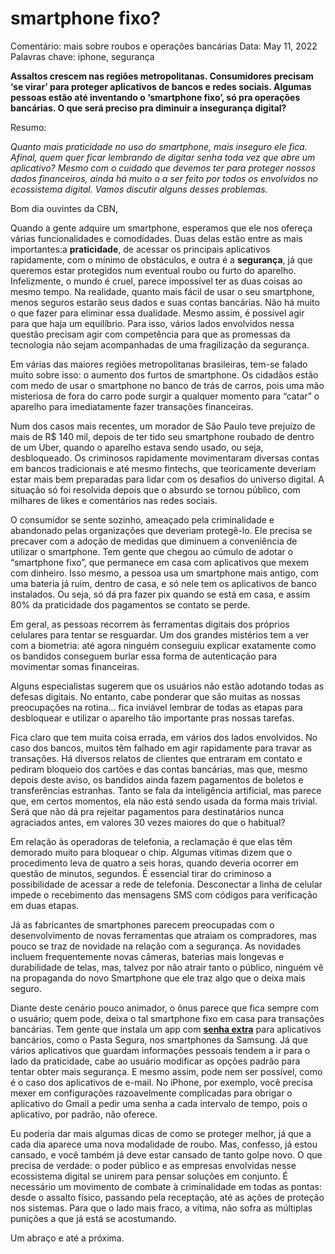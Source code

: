 # smartphone fixo?

Comentário: mais sobre roubos e operações bancárias
Data: May 11, 2022
Palavras chave: iphone, segurança

**Assaltos crescem nas regiões metropolitanas. Consumidores precisam ‘se virar’ para proteger aplicativos de bancos e redes sociais. Algumas pessoas estão até inventando o ‘smartphone fixo’, só pra operações bancárias. O que será preciso pra diminuir a insegurança digital?**

Resumo:

*Quanto mais praticidade no uso do smartphone, mais inseguro ele fica. Afinal, quem quer ficar lembrando de digitar senha toda vez que abre um aplicativo? Mesmo com o cuidado que devemos ter para proteger nossos dados financeiros, ainda há muito o a ser feito por todos os envolvidos no ecossistema digital. Vamos discutir alguns desses problemas.*

Bom dia ouvintes da CBN,

Quando a gente adquire um smartphone, esperamos que ele nos ofereça várias funcionalidades e comodidades. Duas delas estão entre as mais importantes:a **praticidade**, de acessar os principais aplicativos rapidamente, com o mínimo de obstáculos, e outra é a **segurança**, já que queremos estar protegidos num eventual roubo ou furto do aparelho. Infelizmente, o mundo é cruel, parece impossível ter as duas coisas ao mesmo tempo. Na realidade, quanto mais fácil de usar o seu smartphone, menos seguros estarão seus dados e suas contas bancárias. Não há muito o que fazer para eliminar essa dualidade. Mesmo assim, é possível agir para que haja um equilíbrio. Para isso, vários lados envolvidos nessa questão precisam agir com competência para que as promessas da tecnologia não sejam acompanhadas de uma fragilização da segurança.

Em várias das maiores regiões metropolitanas brasileiras, tem-se falado muito sobre isso: o aumento dos furtos de smartphone. Os cidadãos estão com medo de usar o smartphone no banco de trás de carros, pois uma mão misteriosa de fora do carro pode surgir a qualquer momento para “catar” o aparelho para imediatamente fazer transações financeiras. 

Num dos casos mais recentes, um morador de São Paulo teve prejuízo de mais de R$ 140 mil, depois de ter tido seu smartphone roubado de dentro de um Uber, quando o aparelho estava sendo usado, ou seja, desbloqueado. Os criminosos rapidamente movimentaram diversas contas em bancos tradicionais e até mesmo fintechs, que teoricamente deveriam estar mais bem preparadas para lidar com os desafios do universo digital. A situação só foi resolvida depois que o absurdo se tornou público, com milhares de likes e comentários nas redes sociais.

O consumidor se sente sozinho, ameaçado pela criminalidade e abandonado pelas organizações que deveriam protegê-lo. Ele precisa se precaver com a adoção de medidas que diminuem a conveniência de utilizar o smartphone. Tem gente que chegou ao cúmulo de adotar o “smartphone fixo”, que permanece em casa com aplicativos que mexem com dinheiro. Isso mesmo, a pessoa usa um smartphone mais antigo, com uma bateria já ruim, dentro de casa, e só nele tem os aplicativos de banco instalados. Ou seja, só dá pra fazer pix quando se está em casa, e assim 80% da praticidade dos pagamentos se contato se perde.

Em geral, as pessoas recorrem às ferramentas digitais dos próprios celulares para tentar se resguardar. Um dos grandes mistérios tem a ver com a biometria: até agora ninguém conseguiu explicar exatamente como os bandidos conseguem burlar essa forma de autenticação para movimentar somas financeiras.

Alguns especialistas sugerem que os usuários não estão adotando todas as defesas digitais. No entanto, cabe ponderar que são muitas as nossas preocupações na rotina... fica inviável lembrar de todas as etapas para desbloquear e utilizar o aparelho tão importante pras nossas tarefas.

Fica claro que tem muita coisa errada, em vários dos lados envolvidos. No caso dos bancos, muitos têm falhado em agir rapidamente para travar as transações. Há diversos relatos de clientes que entraram em contato e pediram bloqueio dos cartões e das contas bancárias, mas que, mesmo depois deste aviso, os bandidos ainda fazem pagamentos de boletos e transferências estranhas. Tanto se fala da inteligência artificial, mas parece que, em certos momentos, ela não está sendo usada da forma mais trivial. Será que não dá pra rejeitar pagamentos para destinatários nunca agraciados antes, em valores 30 vezes maiores do que o habitual?

Em relação às operadoras de telefonia, a reclamação é que elas têm demorado muito para bloquear o chip. Algumas vítimas dizem que o procedimento leva de quatro a seis horas, quando deveria ocorrer em questão de minutos, segundos. É essencial tirar do criminoso a possibilidade de acessar a rede de telefonia. Desconectar a linha de celular impede o recebimento das mensagens SMS com códigos para verificação em duas etapas. 

Já as fabricantes de smartphones parecem preocupadas com o desenvolvimento de novas ferramentas que atraiam os compradores, mas pouco se traz de novidade na relação com a segurança. As novidades incluem frequentemente novas câmeras, baterias mais longevas e durabilidade de telas, mas, talvez por não atrair tanto o público, ninguém vê na propaganda do novo Smartphone que ele traz algo que o deixa mais seguro.

Diante deste cenário pouco animador, o ônus parece que fica sempre com o usuário; quem pode, deixa o tal smartphone fixo em casa para transações bancárias. Tem gente que instala um app com **[senha extra](https://www.techtudo.com.br/dicas-e-tutoriais/2017/07/o-que-e-a-pasta-segura-e-como-ela-funciona-nos-celulares-da-samsung.ghtml)** para aplicativos bancários, como o Pasta Segura, nos smartphones da Samsung. Já que vários aplicativos que guardam informações pessoais tendem a ir para o lado da praticidade, cabe ao usuário modificar as opções padrão para tentar obter mais segurança. E mesmo assim, pode nem ser possível, como é o caso dos aplicativos de e-mail. No iPhone, por exemplo, você precisa mexer em configurações razoavelmente complicadas para obrigar o aplicativo do Gmail a pedir uma senha a cada intervalo de tempo, pois o aplicativo, por padrão, não oferece. 

Eu poderia dar mais algumas dicas de como se proteger melhor, já que a cada dia aparece uma nova modalidade de roubo. Mas, confesso, já estou cansado, e você também já deve estar cansado de tanto golpe novo. O que precisa de verdade: o poder público e as empresas envolvidas nesse ecossistema digital se unirem para pensar soluções em conjunto. É necessário um movimento de combate à criminalidade em todas as pontas: desde o assalto físico, passando pela receptação, até as ações de proteção nos sistemas. Para que o lado mais fraco, a vítima, não sofra as múltiplas punições a que já está se acostumando.

Um abraço e até a próxima.